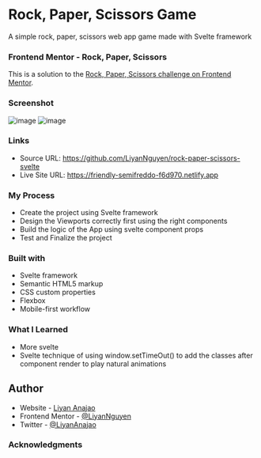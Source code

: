# Rock, Paper, Scissors Game 
A simple rock, paper, scissors web app game made with Svelte framework

### Frontend Mentor - Rock, Paper, Scissors
This is a solution to the [Rock, Paper, Scissors challenge on Frontend Mentor](https://www.frontendmentor.io/challenges/rock-paper-scissors-game-pTgwgvgH).

### Screenshot
![image](https://user-images.githubusercontent.com/50958126/202199141-a324ea21-5baa-4ec2-983e-ffb8c96aee57.png)
![image](https://user-images.githubusercontent.com/50958126/202199373-b8bca54c-6486-43ce-9286-e4ecfc05d219.png)

### Links
- Source URL: https://github.com/LiyanNguyen/rock-paper-scissors-svelte
- Live Site URL: https://friendly-semifreddo-f6d970.netlify.app

### My Process
- Create the project using Svelte framework
- Design the Viewports correctly first using the right components
- Build the logic of the App using svelte component props
- Test and Finalize the project

### Built with
- Svelte framework
- Semantic HTML5 markup
- CSS custom properties
- Flexbox
- Mobile-first workflow

### What I Learned
- More svelte
- Svelte technique of using window.setTimeOut() to add the classes after component render to play natural animations

## Author
- Website - [Liyan Anajao](https://liyannguyen.github.io/Portfolio)
- Frontend Mentor - [@LiyanNguyen](https://frontendmentor.io/profile/LiyanNguyen)
- Twitter - [@LiyanAnajao](https://twitter.com/LiyanAnajao)

### Acknowledgments
